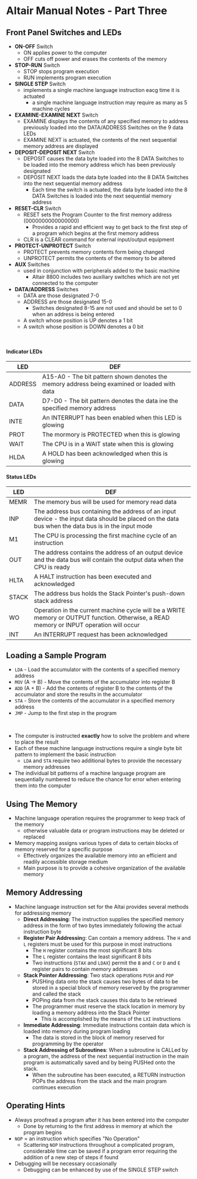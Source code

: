 # Altair Manual Notes - Part Three

## Front Panel Switches and LEDs

- **ON-OFF** Switch
    - ON applies power to the computer
    - OFF cuts off power and erases the contents of the memory
- **STOP-RUN** Switch
    - STOP stops program execution
    - RUN implements program execution
- **SINGLE STEP** Switch
    - implements a single machine language instruction eacg time it is actuated
        -  a single machine language instruction may require as many as 5 machine cycles
- **EXAMINE-EXAMINE NEXT** Switch
    - EXAMINE displays the contents of any specified memory to address previously loaded into the DATA/ADDRESS Switches on the 9 data LEDs
    - EXAMINE NEXT is actuated, the contents of the next sequential memory address are displayed
- **DEPOSIT-DEPOSIT NEXT** Switch
    - DEPOSIT causes the data byte loaded into the 8 DATA Switches to be loaded into the memory address which has been previously designated
    - DEPOSIT NEXT loads the data byte loaded into the 8 DATA Switches into the next sequential memory address
        - Each time the switch is actuated, the data byte loaded into the 8 DATA Switches is loaded into the next sequential memory address
- **RESET-CLR** Switch
    - RESET sets the Program Counter to the first memory address ($0 000 000 000 000 000$)
        - Provides a rapid and efficient way to get back to the first step of a program which begins at the first memory address
    - CLR is a CLEAR command for external input/output equipment 
- **PROTECT-UNPROTECT** Switch
    - PROTECT prevents memory contents form being changed 
    - UNPROTECT permits the contents of the memory to be altered
- **AUX** Switches
    - used in conjunction with peripherals added to the basic machine
        - Altair 8800 includes two auxiliary switches which are not yet connected to the computer
- **DATA/ADDRESS** Switches 
    - DATA are those designated 7-0
    - ADDRESS are those designated 15-0
        - Switches designated 8-15 are not used and should be set to 0 when an address is being entered
    - A switch whose position is UP denotes a 1 bit
     - A switch whose position is DOWN denotes a 0 bit

<br>

#### Indicator LEDs

| LED | DEF |
|-----|-----|
| ADDRESS | A15-A0 - The bit pattern shown denotes the memory address being examined or loaded with data |
| DATA | D7-D0 - The bit pattern denotes the data ine the specified memory address |
| INTE | An INTERRUPT has been enabled when this LED is glowing |
| PROT | The mormory is PROTECTED when this is glowing |
| WAIT | The CPU is in a WAIT state when this is glowing |
| HLDA | A HOLD has been acknowledged when this is glowing |

#### Status LEDs

| LED | DEF |
|-----|-----|
| MEMR | The memory bus will be used for memory read data |
| INP | The address bus containing the address of an input device - the input data should be placed on the data bus when the data bus is in the input mode |
| M1 | The CPU is processing the first machine cycle of an instruction |
| OUT | The address contains the address of an output device and the data bus will contain the output data when the CPU is ready |
| HLTA | A HALT instruction has been executed and acknowledged |
| STACK |  The address bus holds the Stack Pointer's push-down stack address |
| WO | Operation in the current machine cycle will be a WRITE memory or OUTPUT function. Otherwise, a READ memory or INPUT operation will occur |
| INT | An INTERRUPT request has been acknowledged |

## Loading a Sample Program 
- ``LDA`` - Load the accumulator with the contents of a specified memory address
- ``MOV`` (A $\rightarrow$ B) - Move the contents of the accumulator into register B
- ``ADD`` (A $+$ B) - Add the contents of register B to the contents of the accumulator and store the results in the accumulator 
- ``STA`` - Store the contents of the accumulator in a specified memory address
- ``JMP`` - Jump to the first step in the program

<br>

- The computer is instructed **exactly** how to solve the problem and where to place the result
- Each of these machine language instructions require a single byte bit pattern to implement the basic instruction
    - ``LDA`` and ``STA`` require two additional bytes to provide the necessary memory addresses
- The individual bit patterns of a machine language program are sequentially numbered to reduce the chance for error when entering them into the computer

## Using The Memory
- Machine language operation requires the programmer to keep track of the memory
    - otherwise valuable data or program instructions may be deleted or replaced
- Memory mapping assigns various types of data to certain blocks of memory reserved for a specific purpose 
    - Effectively organizes the available memory into an efficient and readily accessible storage medium
    - Main purpose is to provide a cohesive organization of the available memory

## Memory Addressing
- Machine language instruction set for the Altai provides several methods for addressing memory
    - **Direct Addressing**: The instruction supplies the specified memory address in the form of two bytes immediately following the actual instruction byte
    - **Register Pair Addressin**g: Can contain a memory address. The ``H`` and ``L`` registers must be used for this purpose in most instructions
        - The ``H`` register contains the most significant 8 bits
        - The ``L`` register contains the least significant 8 bits
        - Two instructions (`STAX` and `LDAX`) permit the `B` and `C` or `D` and `E` register pairs to contain memory addresses
    - **Stack Pointer Addressing**: Two stack operations `PUSH` and `POP`
        - PUSHing data onto the stack causes two bytes of data to be stored in a special block of memory reserved by the programmer and called the stack
        - POPing data from rhe stack causes this data to be retrieved
        - The programmer must reserve the stack location in memory by loading a memory address into the Stack Pointer
            - This is accomplished by the means of the `LXI` instructions
    - **Immediate Addressing**: Immediate instructions contain data which is loaded into memory during program loading
        - The data is stored in the block of memory reserved for programming by the operator
    - **Stack Addressing of Subroutines**: When a subroutine is CALLed by a program, the address of the next sequential instruction in the main program is automatically saved and by being PUSHed onto the stack.
        - When the subroutine has been executed, a RETURN instruction POPs the address from the stack and the main program continues execution

## Operating Hints
- Always proofread a program after it has been entered into the computer
    - Done by returning to the first address in memory at which the program begins
- `NOP` = an instruction which specifies "No Operation" 
    - Scattering `NOP` instructions throughout a complicated program, considerable time can be saved if a program error requiring the addition of a new step of steps if found
- Debugging will be necessary occasionally
    - Debugging can be enhanced by use of the SINGLE STEP switch

